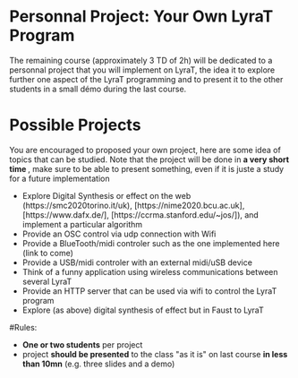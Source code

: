 # Personnal Project: Your Own LyraT Program 

The remaining course (approximately 3 TD of 2h) will be dedicated to a personnal project that you will implement on LyraT, the idea it to explore further one aspect of the LyraT programming and to present it to the other students in a small démo during the last course.

# Possible Projects

You are encouraged to proposed your own project, here are some idea of topics that can be studied. Note that the project will be done in <b> a very short time </b>, make sure to be able to present something, even if it is juste a study for a future implementation

<ul>
<li> Explore Digital Synthesis or effect on the web <https://smc2020torino.it/uk> (https://smc2020torino.it/uk), [https://nime2020.bcu.ac.uk], [https://www.dafx.de/], [https://ccrma.stanford.edu/~jos/]), and implement a particular algorithm </li>
<li> Provide an OSC control via  udp connection with Wifi </li>
<li> Provide a BlueTooth/midi controler such as the one implemented here (link to come) </li>
<li> Provide a USB/midi controler with an external midi/uSB device </li>
<li> Think of a funny application using wireless communications between several LyraT </li>
<li> Provide an HTTP server that can be used via wifi to control the LyraT program</li>
<li> Explore (as above) digital synthesis of effect but in Faust to LyraT
</ul>

#Rules:
<ul>
<li> <b>One or two students</b> per project </li>
<li> project <b>should be presented</b> to the class "as it is" on last course <b>in less than 10mn</b> (e.g. three slides and a demo)</li>
</ul>



